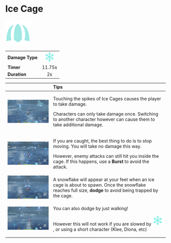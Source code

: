 # Ice Cage

![](../../.gitbook/assets/cryo_icecage_med.png)

|  |  |
| :--- | :---: |
| **Damage Type** |   ![](../../.gitbook/assets/cryo_small.png)  |
| **Timer** | 11.75s |
| **Duration** | 2s |

<table>
  <thead>
    <tr>
      <th style="text-align:left"></th>
      <th style="text-align:left">Tips</th>
    </tr>
  </thead>
  <tbody>
    <tr>
      <td style="text-align:left">
        <img src="../../.gitbook/assets/damage.gif" alt/>
      </td>
      <td style="text-align:left">
        <p>Touching the spikes of Ice Cages causes the player to take damage.</p>
        <p></p>
        <p>Characters can only take damage once. Switching to another character however
          can cause them to take additional damage.</p>
      </td>
    </tr>
    <tr>
      <td style="text-align:left">
        <img src="../../.gitbook/assets/still.gif" alt/>
      </td>
      <td style="text-align:left">
        <p>If you are caught, the best thing to do is to stop moving. You will take
          no damage this way.
          <br />
        </p>
        <p>However, enemy attacks can still hit you inside the cage. If this happens,
          use a <b>Burst </b>to avoid the attack.</p>
      </td>
    </tr>
    <tr>
      <td style="text-align:left">
        <img src="../../.gitbook/assets/dodge.gif" alt/>
      </td>
      <td style="text-align:left">A snowflake will appear at your feet when an ice cage is about to spawn.
        Once the snowflake reaches full size, <b>dodge</b> to avoid being trapped
        by the cage.</td>
    </tr>
    <tr>
      <td style="text-align:left">
        <img src="../../.gitbook/assets/walk_dodge.gif" alt/>
      </td>
      <td style="text-align:left">
        <p>You can also dodge by just walking!
          <br />
        </p>
        <p>However this will not work if you are slowed by
          <img src="../../.gitbook/assets/cryo_small.png"
          alt/>, or using a short character (Klee, Diona, etc)</p>
      </td>
    </tr>
  </tbody>
</table>

